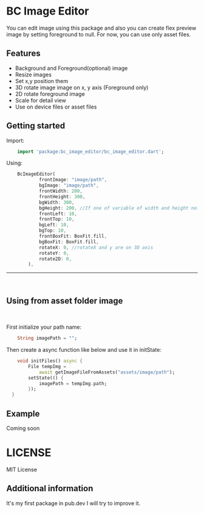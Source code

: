 <!-- 
This README describes the package. If you publish this package to pub.dev,
this README's contents appear on the landing page for your package.

For information about how to write a good package README, see the guide for
[writing package pages](https://dart.dev/guides/libraries/writing-package-pages). 

For general information about developing packages, see the Dart guide for
[creating packages](https://dart.dev/guides/libraries/create-library-packages)
and the Flutter guide for
[developing packages and plugins](https://flutter.dev/developing-packages). 
-->
# BC Image Editor
You can edit image using this package and also you can create flex preview image by setting foreground to null. For now, you can use only asset files.

## Features

- Background and Foreground(optional) image
- Resize images
- Set x,y position them
- 3D rotate image image on x, y axis (Foreground only)
- 2D rotate foreground image
- Scale for detail view
- Use on device files or asset files



## Getting started
Import: 
```dart
    import 'package:bc_image_editor/bc_image_editor.dart';
```
Using:
```dart
    BcImageEditor(
            frontImage: "image/path",
            bgImage: "image/path",
            frontWidth: 200,
            frontHeight: 300,
            bgWidth: 300,
            bgHeight: 200, //If one of variable of width and height not setted or set to null, the other one will auto scale
            frontLeft: 10,
            frontTop: 10,
            bgLeft: 10,
            bgTop: 10,
            frontBoxFit: BoxFit.fill,
            bgBoxFit: BoxFit.fill,
            rotateX: 0, //rotateX and y are on 3D axis
            rotateY: 0,
            rotate2D: 0,
        ),
```
---
<br /> 


## Using from asset folder image
<br /> 

First initialize your path name:
```dart
    String imagePath = "";
```
Then create a async function like below and use it in initState:
```dart
    void initFiles() async {
        File tempImg =
            await getImageFileFromAssets("assets/image/path");
        setState(() {
            imagePath = tempImg.path;
        });
  }
```
## Example
Coming soon

# LICENSE
MIT License

## Additional information
It's my first package in pub.dev I will try to improve it.
